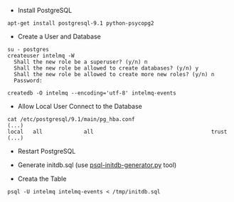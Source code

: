 * Install PostgreSQL
```
apt-get install postgresql-9.1 python-psycopg2
```

* Create a User and Database
```
su - postgres
createuser intelmq -W
  Shall the new role be a superuser? (y/n) n
  Shall the new role be allowed to create databases? (y/n) y
  Shall the new role be allowed to create more new roles? (y/n) n
  Password: 

createdb -O intelmq --encoding='utf-8' intelmq-events
```

* Allow Local User Connect to the Database
```
cat /etc/postgresql/9.1/main/pg_hba.conf
(...)
local   all             all                                     trust
(...)
```

* Restart PostgreSQL

* Generate initdb.sql (use [psql-initdb-generator.py](https://github.com/certtools/intelmq/blob/master/intelmq/bots/outputs/postgresql/psql-initdb-generator.py) tool)

* Creata the Table
```
psql -U intelmq intelmq-events < /tmp/initdb.sql
```
